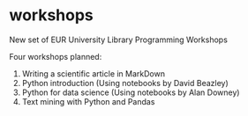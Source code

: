 # workshops
New set of EUR University Library Programming Workshops

Four workshops planned:

1. Writing a scientific article in MarkDown
2. Python introduction (Using notebooks by David Beazley)
3. Python for data science (Using notebooks by Alan Downey)
4. Text mining with Python and Pandas
